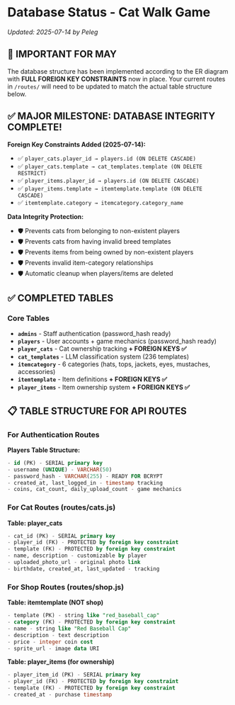 # Database Status - Cat Walk Game
*Updated: 2025-07-14 by Peleg*

## 🚨 IMPORTANT FOR MAY

The database structure has been implemented according to the ER diagram with **FULL FOREIGN KEY CONSTRAINTS** now in place. Your current routes in `/routes/` will need to be updated to match the actual table structure below.

## ✅ MAJOR MILESTONE: DATABASE INTEGRITY COMPLETE!

**Foreign Key Constraints Added (2025-07-14):**
- ✅ `player_cats.player_id → players.id (ON DELETE CASCADE)`
- ✅ `player_cats.template → cat_templates.template (ON DELETE RESTRICT)`  
- ✅ `player_items.player_id → players.id (ON DELETE CASCADE)`
- ✅ `player_items.template → itemtemplate.template (ON DELETE CASCADE)`
- ✅ `itemtemplate.category → itemcategory.category_name`

**Data Integrity Protection:**
- 🛡️ Prevents cats from belonging to non-existent players
- 🛡️ Prevents cats from having invalid breed templates
- 🛡️ Prevents items from being owned by non-existent players
- 🛡️ Prevents invalid item-category relationships
- 🛡️ Automatic cleanup when players/items are deleted

## ✅ COMPLETED TABLES

### **Core Tables**
- **`admins`** - Staff authentication (password_hash ready)
- **`players`** - User accounts + game mechanics (password_hash ready)  
- **`player_cats`** - Cat ownership tracking **+ FOREIGN KEYS ✅**
- **`cat_templates`** - LLM classification system (236 templates)
- **`itemcategory`** - 6 categories (hats, tops, jackets, eyes, mustaches, accessories)
- **`itemtemplate`** - Item definitions **+ FOREIGN KEYS ✅**
- **`player_items`** - Item ownership system **+ FOREIGN KEYS ✅**

## 📋 TABLE STRUCTURE FOR API ROUTES

### **For Authentication Routes** 
**Players Table Structure:**
```sql
- id (PK) - SERIAL primary key
- username (UNIQUE) - VARCHAR(50) 
- password_hash - VARCHAR(255) - READY FOR BCRYPT
- created_at, last_logged_in - timestamp tracking
- coins, cat_count, daily_upload_count - game mechanics
```

### **For Cat Routes (routes/cats.js)**
**Table: player_cats**
```sql
- cat_id (PK) - SERIAL primary key
- player_id (FK) - PROTECTED by foreign key constraint
- template (FK) - PROTECTED by foreign key constraint  
- name, description - customizable by player
- uploaded_photo_url - original photo link
- birthdate, created_at, last_updated - tracking
```

### **For Shop Routes (routes/shop.js)**
**Table: itemtemplate (NOT shop)**
```sql
- template (PK) - string like "red_baseball_cap"  
- category (FK) - PROTECTED by foreign key constraint
- name - string like "Red Baseball Cap"
- description - text description
- price - integer coin cost
- sprite_url - image data URI
```

**Table: player_items (for ownership)**
```sql
- player_item_id (PK) - SERIAL primary key
- player_id (FK) - PROTECTED by foreign key constraint
- template (FK) - PROTECTED by foreign key constraint
- created_at - purchase timestamp
```

